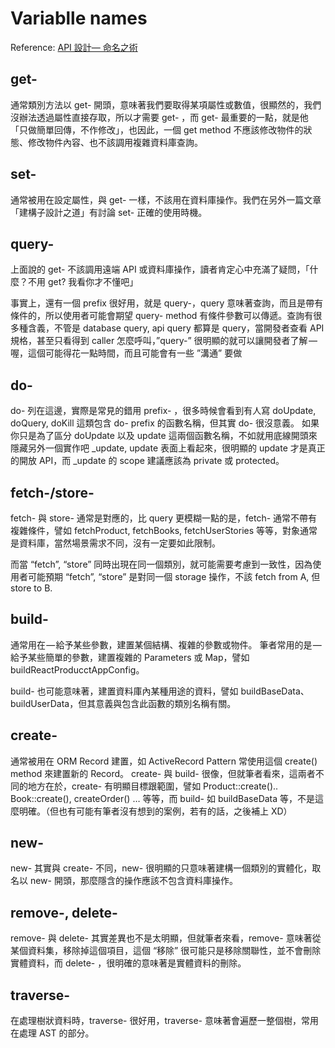 # Variablle names

Reference: [API 設計— 命名之術](https://medium.com/corneltek/api-%E8%A8%AD%E8%A8%88-%E7%AC%AC%E4%B8%80%E9%83%A8-%E5%91%BD%E5%90%8D%E4%B9%8B%E8%A1%93-8dfe71576e95)

## get-

通常類別方法以 get- 開頭，意味著我們要取得某項屬性或數值，很顯然的，我們沒辦法透過屬性直接存取，所以才需要 get- ，而 get- 最重要的一點，就是他「只做簡單回傳，不作修改」，也因此，一個 get method 不應該修改物件的狀態、修改物件內容、也不該調用複雜資料庫查詢。

## set-

通常被用在設定屬性，與 get- 一樣，不該用在資料庫操作。我們在另外一篇文章「建構子設計之道」有討論 set- 正確的使用時機。

## query-

上面說的 get- 不該調用遠端 API 或資料庫操作，讀者肯定心中充滿了疑問，「什麼？不用 get? 我看你才不懂吧」

事實上，還有一個 prefix 很好用，就是 query-，query 意味著查詢，而且是帶有條件的，所以使用者可能會期望 query- method 有條件參數可以傳遞。查詢有很多種含義，不管是 database query, api query 都算是 query，當開發者查看 API 規格，甚至只看得到 caller 怎麼呼叫，”query-” 很明顯的就可以讓開發者了解 — 喔，這個可能得花一點時間，而且可能會有一些 ”溝通” 要做

## do-

do- 列在這邊，實際是常見的錯用 prefix- ，很多時候會看到有人寫 doUpdate, doQuery, doKill 這類包含 do- prefix 的函數名稱，但其實 do- 很沒意義。 如果你只是為了區分 doUpdate 以及 update 這兩個函數名稱，不如就用底線開頭來隱藏另外一個實作吧 _update, update 表面上看起來，很明顯的 update 才是真正的開放 API，而 _update 的 scope 建議應該為 private 或 protected。

## fetch-/store-

fetch- 與 store- 通常是對應的，比 query 更模糊一點的是，fetch- 通常不帶有複雜條件，譬如 fetchProduct, fetchBooks, fetchUserStories 等等，對象通常是資料庫，當然場景需求不同，沒有一定要如此限制。

而當 “fetch”, “store” 同時出現在同一個類別，就可能需要考慮到一致性，因為使用者可能預期 “fetch”, “store” 是對同一個 storage 操作，不該 fetch from A, 但 store to B.

## build-

通常用在 — 給予某些參數，建置某個結構、複雜的參數或物件。 筆者常用的是 — 給予某些簡單的參數，建置複雜的 Parameters 或 Map，譬如 buildReactProducctAppConfig。

build- 也可能意味著，建置資料庫內某種用途的資料，譬如 buildBaseData、buildUserData，但其意義與包含此函數的類別名稱有關。

## create-

通常被用在 ORM Record 建置，如 ActiveRecord Pattern 常使用這個 create() method 來建置新的 Record。 create- 與 build- 很像，但就筆者看來，這兩者不同的地方在於，create- 有明顯目標跟範圍，譬如 Product::create().. Book::create(), createOrder() … 等等，而 build- 如 buildBaseData 等，不是這麼明確。（但也有可能有筆者沒有想到的案例，若有的話，之後補上 XD）

## new-

new- 其實與 create- 不同，new- 很明顯的只意味著建構一個類別的實體化，取名以 new- 開頭，那麼隱含的操作應該不包含資料庫操作。

## remove-, delete-

remove- 與 delete- 其實差異也不是太明顯，但就筆者來看，remove- 意味著從某個資料集，移除掉這個項目，這個 “移除” 很可能只是移除關聯性，並不會刪除實體資料，而 delete- ，很明確的意味著是實體資料的刪除。

## traverse-

在處理樹狀資料時，traverse- 很好用，traverse- 意味著會遍歷一整個樹，常用在處理 AST 的部分。
